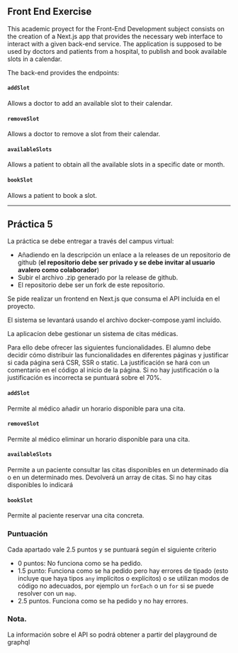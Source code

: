 ## Front End Exercise

This academic proyect for the Front-End Development subject consists on the creation of a Next.js app that provides the necessary web interface to interact with a given back-end service. The application is supposed to be used by doctors and patients from a hospital, to publish and book available slots in a calendar.

The back-end provides the endpoints:

#### `addSlot`

Allows a doctor to add an available slot to their calendar.

#### `removeSlot`

Allows a doctor to remove a slot from their calendar.

#### `availableSlots`

Allows a patient to obtain all the available slots in a specific date or month.

#### `bookSlot`

Allows a patient to book a slot.

---

## Práctica 5

La práctica se debe entregar a través del campus virtual:

- Añadiendo en la descripción un enlace a la releases de un repositorio de github (**el repositorio debe ser privado y se debe invitar al usuario avalero como colaborador**)
- Subir el archivo .zip generado por la release de github.
- El repositorio debe ser un fork de este repositorio.

Se pide realizar un frontend en Next.js que consuma el API incluida en el proyecto.

El sistema se levantará usando el archivo docker-compose.yaml incluído.

La aplicacíon debe gestionar un sistema de citas médicas.

Para ello debe ofrecer las siguientes funcionalidades. El alumno debe decidir cómo distribuir las funcionalidades en diferentes páginas y justificar si cada página será CSR, SSR o static. La justificación se hará con un comentario en el código al inicio de la página. Si no hay justificación o la justificación es incorrecta se puntuará sobre el 70%.

#### `addSlot`

Permite al médico añadir un horario disponible para una cita.

#### `removeSlot`

Permite al médico eliminar un horario disponible para una cita.

#### `availableSlots`

Permite a un paciente consultar las citas disponibles en un determinado día o en un determinado mes. Devolverá un array de citas. Si no hay citas disponibles lo indicará

#### `bookSlot`

Permite al paciente reservar una cita concreta.

### Puntuación

Cada apartado vale 2.5 puntos y se puntuará según el siguiente criterio

- 0 puntos: No funciona como se ha pedido.
- 1.5 punto: Funciona como se ha pedido pero hay errores de tipado (esto incluye que haya tipos `any` implícitos o explícitos) o se utilizan modos de código no adecuados, por ejemplo un `forEach` o un `for` si se puede resolver con un `map`.
- 2.5 puntos. Funciona como se ha pedido y no hay errores.

### Nota.

La información sobre el API so podrá obtener a partir del playground de graphql
